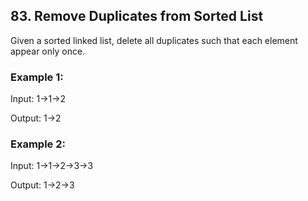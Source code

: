 ## 83. Remove Duplicates from Sorted List

Given a sorted linked list, delete all duplicates such that each element appear only once.


 

### Example 1:

Input: 1->1->2

Output: 1->2

### Example 2:

Input: 1->1->2->3->3

Output: 1->2->3
